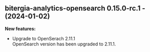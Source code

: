 ## bitergia-analytics-opensearch 0.15.0-rc.1 - (2024-01-02)

**New features:**

 * Upgrade to OpenSerach 2.11.1\
   OpenSearch version has been upgraded to 2.11.1.

